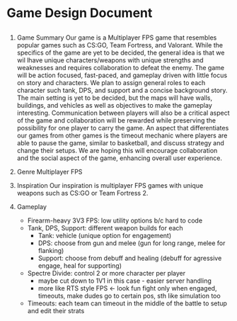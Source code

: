 # Game Design Document
## 
1. Game Summary
   Our game is a Multiplayer FPS game that resembles popular games such as CS:GO, Team Fortress, and Valorant. While the specifics of the game are yet to be decided, the general idea is that we wil lhave unique characters/weapons
   with unique strengths and weaknesses and requires collaboration to defeat the enemy. The game will be action focused, fast-paced, and gameplay driven with little focus on story and characters. We plan to assign general roles to each character such     tank, DPS, and support and a concise background story. The main setting is yet to be decided, but the maps will have walls, buildings, and vehicles as well as objectives to make the gameplay interesting.
   Communication between players will also be a critical aspect of the game and collaboration will be rewarded while preserving the possibility for one player to carry the game.
   An aspect that differentiates our games from other games is the timeout mechanic where players are able to pause the game, similar to basketball, and discuss strategy and change their setups. We are hoping this will encourage collaboration
   and the social aspect of the game, enhancing overall user experience. 

3. Genre
   Multiplayer FPS
4. Inspiration
   Our inspiration is multiplayer FPS games with unique weapons such as CS:GO or Team Fortress 2.
   
5. Gameplay
    * Firearm-heavy 3V3 FPS: low utility options b/c hard to code
    * Tank, DPS, Support: different weapon builds for each
        - Tank: vehicle (unique option for engagement)
        - DPS: choose from gun and melee (gun for long range, melee for flanking)
        - Support: choose from debuff and healing (debuff for agressive engage, heal for supporting)
    * Spectre Divide: control 2 or more character per player
        - maybe cut down to 1V1 in this case - easier server handling
        - more like RTS style FPS <- look fun
            fight only when engaged, timeouts, make dudes go to certain pos, sth like simulation too
    * Timeouts: each team can timeout in the middle of the battle to setup and edit their strats
